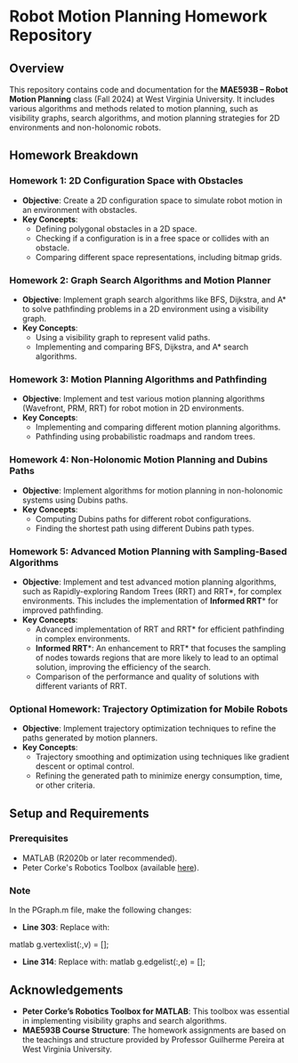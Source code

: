 # Robot Motion Planning Homework Repository

## Overview

This repository contains code and documentation for the **MAE593B – Robot Motion Planning** class (Fall 2024) at West Virginia University. It includes various algorithms and methods related to motion planning, such as visibility graphs, search algorithms, and motion planning strategies for 2D environments and non-holonomic robots.

## Homework Breakdown

### **Homework 1: 2D Configuration Space with Obstacles**
- **Objective**: Create a 2D configuration space to simulate robot motion in an environment with obstacles.
- **Key Concepts**:
  - Defining polygonal obstacles in a 2D space.
  - Checking if a configuration is in a free space or collides with an obstacle.
  - Comparing different space representations, including bitmap grids.

### **Homework 2: Graph Search Algorithms and Motion Planner**
- **Objective**: Implement graph search algorithms like BFS, Dijkstra, and A* to solve pathfinding problems in a 2D environment using a visibility graph.
- **Key Concepts**:
  - Using a visibility graph to represent valid paths.
  - Implementing and comparing BFS, Dijkstra, and A* search algorithms.

### **Homework 3: Motion Planning Algorithms and Pathfinding**
- **Objective**: Implement and test various motion planning algorithms (Wavefront, PRM, RRT) for robot motion in 2D environments.
- **Key Concepts**:
  - Implementing and comparing different motion planning algorithms.
  - Pathfinding using probabilistic roadmaps and random trees.

### **Homework 4: Non-Holonomic Motion Planning and Dubins Paths**
- **Objective**: Implement algorithms for motion planning in non-holonomic systems using Dubins paths.
- **Key Concepts**:
  - Computing Dubins paths for different robot configurations.
  - Finding the shortest path using different Dubins path types.

### **Homework 5: Advanced Motion Planning with Sampling-Based Algorithms**
- **Objective**: Implement and test advanced motion planning algorithms, such as Rapidly-exploring Random Trees (RRT) and RRT*, for complex environments. This includes the implementation of **Informed RRT*** for improved pathfinding.
- **Key Concepts**:
  - Advanced implementation of RRT and RRT* for efficient pathfinding in complex environments.
  - **Informed RRT***: An enhancement to RRT* that focuses the sampling of nodes towards regions that are more likely to lead to an optimal solution, improving the efficiency of the search.
  - Comparison of the performance and quality of solutions with different variants of RRT.

### **Optional Homework: Trajectory Optimization for Mobile Robots**
- **Objective**: Implement trajectory optimization techniques to refine the paths generated by motion planners.
- **Key Concepts**:
  - Trajectory smoothing and optimization using techniques like gradient descent or optimal control.
  - Refining the generated path to minimize energy consumption, time, or other criteria.

## Setup and Requirements

### Prerequisites
- MATLAB (R2020b or later recommended).
- Peter Corke's Robotics Toolbox (available [here](https://petercorke.com/toolboxes/robotics-toolbox/)).

### Note

In the PGraph.m file, make the following changes:

- **Line 303**: Replace with:
  
matlab
  g.vertexlist(:,v) = [];

- **Line 314**: Replace with:
matlab
  g.edgelist(:,e) = [];

## Acknowledgements

- **Peter Corke’s Robotics Toolbox for MATLAB**: This toolbox was essential in implementing visibility graphs and search algorithms.
- **MAE593B Course Structure**: The homework assignments are based on the teachings and structure provided by Professor Guilherme Pereira at West Virginia University.




